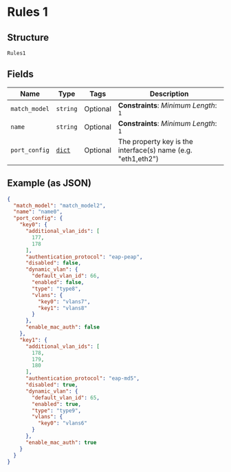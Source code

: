 
# Rules 1

## Structure

`Rules1`

## Fields

| Name | Type | Tags | Description |
|  --- | --- | --- | --- |
| `match_model` | `string` | Optional | **Constraints**: *Minimum Length*: `1` |
| `name` | `string` | Optional | **Constraints**: *Minimum Length*: `1` |
| `port_config` | [`dict`](../../doc/models/ap-port-config.md) | Optional | The property key is the interface(s) name (e.g. "eth1,eth2") |

## Example (as JSON)

```json
{
  "match_model": "match_model2",
  "name": "name0",
  "port_config": {
    "key0": {
      "additional_vlan_ids": [
        177,
        178
      ],
      "authentication_protocol": "eap-peap",
      "disabled": false,
      "dynamic_vlan": {
        "default_vlan_id": 66,
        "enabled": false,
        "type": "type8",
        "vlans": {
          "key0": "vlans7",
          "key1": "vlans8"
        }
      },
      "enable_mac_auth": false
    },
    "key1": {
      "additional_vlan_ids": [
        178,
        179,
        180
      ],
      "authentication_protocol": "eap-md5",
      "disabled": true,
      "dynamic_vlan": {
        "default_vlan_id": 65,
        "enabled": true,
        "type": "type9",
        "vlans": {
          "key0": "vlans6"
        }
      },
      "enable_mac_auth": true
    }
  }
}
```

